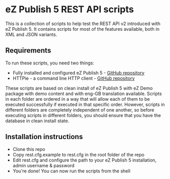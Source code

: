 eZ Publish 5 REST API scripts
=============================

This is a collection of scripts to help test the REST API v2 introduced with eZ Publish 5. It contains scripts for most of the features available, both in XML and JSON variants.

Requirements
------------

To run these scripts, you need two things:
  - Fully installed and configured eZ Publish 5 - [GitHub repository](https://github.com/ezsystems/ezpublish5)
  - HTTPie - a command line HTTP client - [GitHub repository](https://github.com/jkbr/httpie)

These scripts are based on clean install of eZ Publish 5 with eZ Demo package with demo content and with eng-GB translation available. Scripts in each folder are ordered in a way that will allow each of them to be executed successfully if executed in that specific order. However, scripts in different folders are completely independent of one another, so before executing scripts in different folders, you should ensure that you have the database in clean install state.

Installation instructions
-------------------------

  - Clone this repo
  - Copy rest.cfg.example to rest.cfg in the root folder of the repo
  - Edit rest.cfg and configure the path to your eZ Publish 5 installation, admin username & password
  - You're done! You can now run the scripts from the shell
